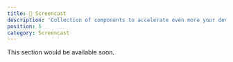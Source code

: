 ```yaml
---
title: 🍿 Screencast
description: 'Collection of components to accelerate even more your development with Laravel Jetstream.'
position: 5
category: Screencast
---
```


<alert type="danger">

This section would be available soon.

</alert>

<!-- If you are more visual here a list of videos to implement this package.

<video-tutorial theme="Livewire" title="Usint jetbar components with Laravel & Livewire." video="GrZJ_FRRxlE"></video-tutorial>

<video-tutorial theme="InertiaJS" title="Using jetbar components with Laravel & InertiaJS." video="QvLh94jyqjk"></video-tutorial> -->
